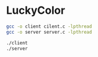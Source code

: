 # LuckyColor
```bash
gcc -o client cilent.c -lpthread
gcc -o server server.c -lpthread
```
```bash
./client
./server
```
